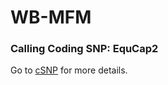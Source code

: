 # WB-MFM

### Calling Coding SNP: EquCap2
Go to [cSNP](https://github.com/NMDL-MSU/WB-MFM/blob/master/cSNP/README.md) for more details.
